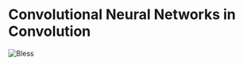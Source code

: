 # Convolutional Neural Networks in Convolution

![Bless](https://cdn.rawgit.com/LunaGao/BlessYourCodeTag/master/tags/ramen.svg)

